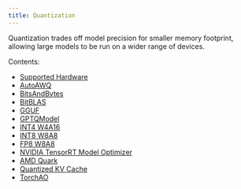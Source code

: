 ```yaml
---
title: Quantization
---
```


Quantization trades off model precision for smaller memory footprint, allowing large models to be run on a wider range of devices.

Contents:

- [Supported Hardware](supported_hardware.md)
- [AutoAWQ](auto_awq.md)
- [BitsAndBytes](bnb.md)
- [BitBLAS](bitblas.md)
- [GGUF](gguf.md)
- [GPTQModel](gptqmodel.md)
- [INT4 W4A16](int4.md)
- [INT8 W8A8](int8.md)
- [FP8 W8A8](fp8.md)
- [NVIDIA TensorRT Model Optimizer](modelopt.md)
- [AMD Quark](quark.md)
- [Quantized KV Cache](quantized_kvcache.md)
- [TorchAO](torchao.md)
